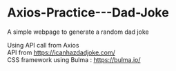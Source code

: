 # Axios-Practice---Dad-Joke
A simple webpage to generate a random dad joke

Using API call from Axios   
API from https://icanhazdadjoke.com/  
CSS framework using Bulma : https://bulma.io/  
